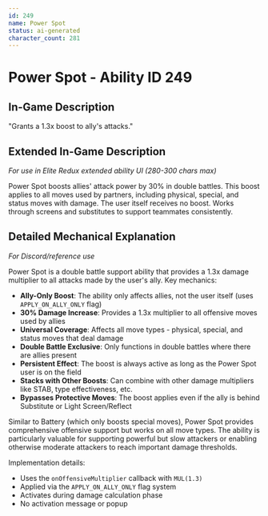 ```yaml
---
id: 249
name: Power Spot
status: ai-generated
character_count: 281
---
```


# Power Spot - Ability ID 249

## In-Game Description
"Grants a 1.3x boost to ally's attacks."

## Extended In-Game Description
*For use in Elite Redux extended ability UI (280-300 chars max)*

Power Spot boosts allies' attack power by 30% in double battles. This boost applies to all moves used by partners, including physical, special, and status moves with damage. The user itself receives no boost. Works through screens and substitutes to support teammates consistently.

## Detailed Mechanical Explanation
*For Discord/reference use*

Power Spot is a double battle support ability that provides a 1.3x damage multiplier to all attacks made by the user's ally. Key mechanics:

- **Ally-Only Boost**: The ability only affects allies, not the user itself (uses `APPLY_ON_ALLY_ONLY` flag)
- **30% Damage Increase**: Provides a 1.3x multiplier to all offensive moves used by allies
- **Universal Coverage**: Affects all move types - physical, special, and status moves that deal damage
- **Double Battle Exclusive**: Only functions in double battles where there are allies present
- **Persistent Effect**: The boost is always active as long as the Power Spot user is on the field
- **Stacks with Other Boosts**: Can combine with other damage multipliers like STAB, type effectiveness, etc.
- **Bypasses Protective Moves**: The boost applies even if the ally is behind Substitute or Light Screen/Reflect

Similar to Battery (which only boosts special moves), Power Spot provides comprehensive offensive support but works on all move types. The ability is particularly valuable for supporting powerful but slow attackers or enabling otherwise moderate attackers to reach important damage thresholds.

Implementation details:
- Uses the `onOffensiveMultiplier` callback with `MUL(1.3)`
- Applied via the `APPLY_ON_ALLY_ONLY` flag system
- Activates during damage calculation phase
- No activation message or popup